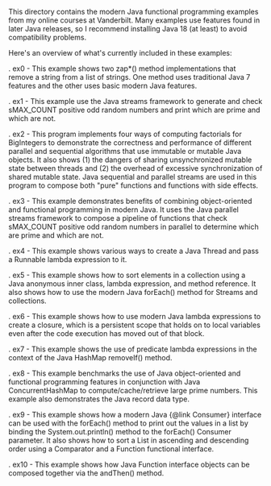 This directory contains the modern Java functional programming
examples from my online courses at Vanderbilt.  Many examples use
features found in later Java releases, so I recommend installing Java
18 (at least) to avoid compatibility problems.

Here's an overview of what's currently included in these examples:

. ex0 - This example shows two zap*() method implementations that
        remove a string from a list of strings.  One method uses
        traditional Java 7 features and the other uses basic modern
        Java features.

. ex1 - This example use the Java streams framework to generate and
        check sMAX_COUNT positive odd random numbers and print which
        are prime and which are not.

. ex2 - This program implements four ways of computing factorials for
        BigIntegers to demonstrate the correctness and performance of
        different parallel and sequential algorithms that use
        immutable or mutable Java objects.  It also shows (1) the
        dangers of sharing unsynchronized mutable state between
        threads and (2) the overhead of excessive synchronization of
        shared mutable state.  Java sequential and parallel streams
        are used in this program to compose both "pure" functions and
        functions with side effects.

. ex3 - This example demonstrates benefits of combining
        object-oriented and functional programming in modern Java.  It
        uses the Java parallel streams framework to compose a pipeline
        of functions that check sMAX_COUNT positive odd random numbers
        in parallel to determine which are prime and which are not.

. ex4 - This example shows various ways to create a Java Thread and
        pass a Runnable lambda expression to it.

. ex5 - This example shows how to sort elements in a collection using
        a Java anonymous inner class, lambda expression, and method
        reference.  It also shows how to use the modern Java forEach()
        method for Streams and collections.

. ex6 - This example shows how to use modern Java lambda expressions
        to create a closure, which is a persistent scope that holds on
        to local variables even after the code execution has moved out
        of that block.

. ex7 - This example shows the use of predicate lambda expressions in
        the context of the Java HashMap removeIf() method.

. ex8 - This example benchmarks the use of Java object-oriented and
        functional programming features in conjunction with Java
        ConcurrentHashMap to compute/cache/retrieve large prime
        numbers.  This example also demonstrates the Java record data
        type.

. ex9 - This example shows how a modern Java {@link Consumer}
        interface can be used with the forEach() method to print out
        the values in a list by binding the System.out.println()
        method to the forEach() Consumer parameter.  It also shows how
        to sort a List in ascending and descending order using a
        Comparator and a Function functional interface.

. ex10 - This example shows how Java Function interface objects can be
         composed together via the andThen() method.
